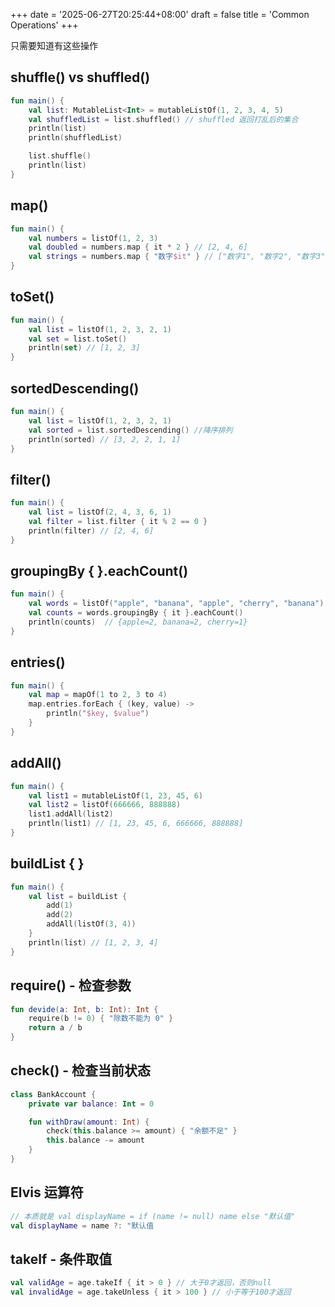 +++
date = '2025-06-27T20:25:44+08:00'
draft = false
title = 'Common Operations'
+++

只需要知道有这些操作

## shuffle() vs shuffled()

```kotlin
fun main() {
    val list: MutableList<Int> = mutableListOf(1, 2, 3, 4, 5)
    val shuffledList = list.shuffled() // shuffled 返回打乱后的集合
    println(list)
    println(shuffledList)

    list.shuffle()
    println(list)
}
```

## map()

```kotlin
fun main() {
    val numbers = listOf(1, 2, 3)
    val doubled = numbers.map { it * 2 } // [2, 4, 6]
    val strings = numbers.map { "数字$it" } // ["数字1", "数字2", "数字3"]
}
```

## toSet()

```kotlin
fun main() {
    val list = listOf(1, 2, 3, 2, 1)
    val set = list.toSet()
    println(set) // [1, 2, 3]
}
```

## sortedDescending()

```kotlin
fun main() {
    val list = listOf(1, 2, 3, 2, 1)
    val sorted = list.sortedDescending() //降序排列
    println(sorted) // [3, 2, 2, 1, 1]
}
```

## filter()

```kotlin
fun main() {
    val list = listOf(2, 4, 3, 6, 1)
    val filter = list.filter { it % 2 == 0 }
    println(filter) // [2, 4, 6]
}
```

## groupingBy { }.eachCount()

```kotlin
fun main() {
    val words = listOf("apple", "banana", "apple", "cherry", "banana")
    val counts = words.groupingBy { it }.eachCount()
    println(counts)  // {apple=2, banana=2, cherry=1}
}
```

## entries()

```kotlin
fun main() {
    val map = mapOf(1 to 2, 3 to 4)
    map.entries.forEach { (key, value) ->
        println("$key, $value")
    }
}
```

## addAll()

```kotlin
fun main() {
    val list1 = mutableListOf(1, 23, 45, 6)
    val list2 = listOf(666666, 888888)
    list1.addAll(list2)
    println(list1) // [1, 23, 45, 6, 666666, 888888]
}
```

## buildList { }

```kotlin
fun main() {
    val list = buildList {
        add(1)
        add(2)
        addAll(listOf(3, 4))
    }
    println(list) // [1, 2, 3, 4]
}
```

## require() - 检查参数

```kotlin
fun devide(a: Int, b: Int): Int {
    require(b != 0) { "除数不能为 0" }
    return a / b
}
```

## check() - 检查当前状态

```kotlin
class BankAccount {
    private var balance: Int = 0

    fun withDraw(amount: Int) {
        check(this.balance >= amount) { "余额不足" }
        this.balance -= amount
    }
}
```

## Elvis 运算符

```kotlin
// 本质就是 val displayName = if (name != null) name else "默认值"
val displayName = name ?: "默认值
```

## takeIf - 条件取值

```kotlin
val validAge = age.takeIf { it > 0 } // 大于0才返回，否则null
val invalidAge = age.takeUnless { it > 100 } // 小于等于100才返回
```
